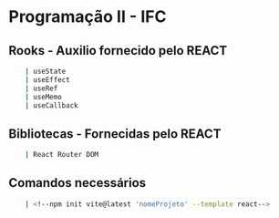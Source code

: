 # Programação II - IFC


## Rooks - Auxilio fornecido pelo REACT 
````bash
    | useState
    | useEffect
    | useRef
    | useMemo
    | useCallback
````
## Bibliotecas - Fornecidas pelo REACT
````bash
    | React Router DOM
````
## Comandos necessários
````bash
    | <!--npm init vite@latest 'nomeProjeto' --template react-->
````